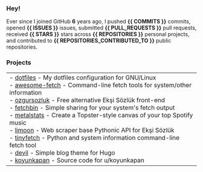 ### Hey!

Ever since I joined GitHub **6** years ago, I pushed **{{ COMMITS }}** commits, opened **{{ ISSUES }}** issues, submitted **{{ PULL_REQUESTS }}** pull requests, received **{{ STARS }}** stars across **{{ REPOSITORIES }}** personal projects, and contributed to **{{ REPOSITORIES_CONTRIBUTED_TO }}** public repositories.

### Projects

<table>
  <tbody>
    <tr>
      <td>
        - <a href="https://github.com/beucismis/dotfiles">dotfiles</a> - My dotfiles configuration for GNU/Linux <br/>
        - <a href="https://github.com/beucismis/awesome-fetch">awesome-fetch</a> - Command-line fetch tools for system/other information <br/>
        - <a href="https://github.com/beucismis/ozgursozluk">ozgursozluk</a> - Free alternative Ekşi Sözlük front-end <br/>
        - <a href="https://github.com/beucismis/fetchbin">fetchbin</a> - Simple sharing for your system's fetch output <br/>
        - <a href="https://github.com/beucismis/metalstats">metalstats</a> - Create a Topster-style canvas of your top Spotify music <br/>
        - <a href="https://github.com/beucismis/limoon">limoon</a> - Web scraper base Pythonic API for Ekşi Sözlük <br/>
        - <a href="https://github.com/beucismis/tinyfetch">tinyfetch</a> - Python and system information command-line fetch tool <br/>
        - <a href="https://github.com/beucismis/devil">devil</a> - Simple blog theme for Hugo <br/>
        - <a href="https://github.com/beucismis/koyunkapan">koyunkapan</a> - Source code for u/koyunkapan
      </td>
    </tr>
  </tbody>
</table>

